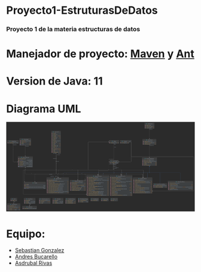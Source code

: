 # Proyecto1-EstruturasDeDatos

### Proyecto 1 de la materia estructuras de datos

# Manejador de proyecto: [Maven](https://github.com/Stolkerve/Proyecto1-EstruturasDeDatos/tree/main) y [Ant](https://github.com/Stolkerve/Proyecto1-EstruturasDeDatos/tree/ant)

# Version de Java: 11

# Diagrama UML
![Diagrama UML](./UML.png)

# Equipo:
- [Sebastian Gonzalez](https://github.com/Stolkerve)
- [Andres Bucarello](https://github.com/andresbucarello)
- [Asdrubal Rivas](https://github.com/Retr0os)  